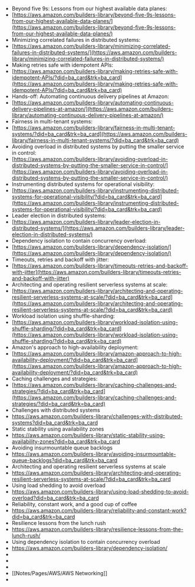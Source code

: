 - Beyond five 9s: Lessons from our highest available data planes:
- [https://aws.amazon.com/builders-library/beyond-five-9s-lessons-from-our-highest-available-data-planes/](https://aws.amazon.com/builders-library/beyond-five-9s-lessons-from-our-highest-available-data-planes/)
- Minimizing correlated failures in distributed systems:
- [https://aws.amazon.com/builders-library/minimizing-correlated-failures-in-distributed-systems/](https://aws.amazon.com/builders-library/minimizing-correlated-failures-in-distributed-systems/)
- Making retries safe with idempotent APIs:
- [https://aws.amazon.com/builders-library/making-retries-safe-with-idempotent-APIs/?did=ba_card&trk=ba_card](https://aws.amazon.com/builders-library/making-retries-safe-with-idempotent-APIs/?did=ba_card&trk=ba_card)
- Hands-off: Automating continuous delivery pipelines at Amazon:
- [https://aws.amazon.com/builders-library/automating-continuous-delivery-pipelines-at-amazon/](https://aws.amazon.com/builders-library/automating-continuous-delivery-pipelines-at-amazon/)
- Fairness in multi-tenant systems:
- [https://aws.amazon.com/builders-library/fairness-in-multi-tenant-systems/?did=ba_card&trk=ba_card](https://aws.amazon.com/builders-library/fairness-in-multi-tenant-systems/?did=ba_card&trk=ba_card)
- Avoiding overload in distributed systems by putting the smaller service in control:
- [https://aws.amazon.com/builders-library/avoiding-overload-in-distributed-systems-by-putting-the-smaller-service-in-control/](https://aws.amazon.com/builders-library/avoiding-overload-in-distributed-systems-by-putting-the-smaller-service-in-control/)
- Instrumenting distributed systems for operational visibility:
- [https://aws.amazon.com/builders-library/instrumenting-distributed-systems-for-operational-visibility/?did=ba_card&trk=ba_card](https://aws.amazon.com/builders-library/instrumenting-distributed-systems-for-operational-visibility/?did=ba_card&trk=ba_card)
- Leader election in distributed systems:
- [https://aws.amazon.com/builders-library/leader-election-in-distributed-systems/](https://aws.amazon.com/builders-library/leader-election-in-distributed-systems/)
- Dependency isolation to contain concurrency overload:
- [https://aws.amazon.com/builders-library/dependency-isolation/](https://aws.amazon.com/builders-library/dependency-isolation/)
- Timeouts, retries and backoff with jitter:
- [https://aws.amazon.com/builders-library/timeouts-retries-and-backoff-with-jitter](https://aws.amazon.com/builders-library/timeouts-retries-and-backoff-with-jitter)
- Architecting and operating resilient serverless systems at scale:
- [https://aws.amazon.com/builders-library/architecting-and-operating-resilient-serverless-systems-at-scale/?did=ba_card&trk=ba_card](https://aws.amazon.com/builders-library/architecting-and-operating-resilient-serverless-systems-at-scale/?did=ba_card&trk=ba_card)
- Workload isolation using shuffle-sharding:
- [https://aws.amazon.com/builders-library/workload-isolation-using-shuffle-sharding/?did=ba_card&trk=ba_card](https://aws.amazon.com/builders-library/workload-isolation-using-shuffle-sharding/?did=ba_card&trk=ba_card)
- Amazon's approach to high-availability deployment:
- [https://aws.amazon.com/builders-library/amazon-approach-to-high-availability-deployment/?did=ba_card&trk=ba_card](https://aws.amazon.com/builders-library/amazon-approach-to-high-availability-deployment/?did=ba_card&trk=ba_card)
- Caching challenges and strategies:
- [https://aws.amazon.com/builders-library/caching-challenges-and-strategies/?did=ba_card&trk=ba_card](https://aws.amazon.com/builders-library/caching-challenges-and-strategies/?did=ba_card&trk=ba_card)
- Challenges with distributed systems
- https://aws.amazon.com/builders-library/challenges-with-distributed-systems?did=ba_card&trk=ba_card
- Static stability using availability zones
- https://aws.amazon.com/builders-library/static-stability-using-availability-zones?did=ba_card&trk=ba_card
- Avoiding insurmountable queue backlogs
- https://aws.amazon.com/builders-library/avoiding-insurmountable-queue-backlogs?did=ba_card&trk=ba_card
- Architecting and operating resilient serverless systems at scale
- https://aws.amazon.com/builders-library/architecting-and-operating-resilient-serverless-systems-at-scale/?did=ba_card&trk=ba_card
- Using load shedding to avoid overload
- https://aws.amazon.com/builders-library/using-load-shedding-to-avoid-overload?did=ba_card&trk=ba_card
- Reliability, constant work, and a good cup of coffee
- https://aws.amazon.com/builders-library/reliability-and-constant-work?did=ba_card&trk=ba_card
- Resilience lessons from the lunch rush
- https://aws.amazon.com/builders-library/resilience-lessons-from-the-lunch-rush/
- Using dependency isolation to contain concurrency overload
- https://aws.amazon.com/builders-library/dependency-isolation/
-
-
-
- [[Notes/Pages/AWS/AWS Networking]]
-